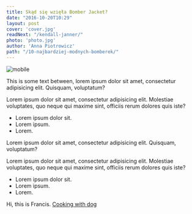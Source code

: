 ```yaml
---
title: Skąd się wzięła Bomber Jacket?
date: "2016-10-20T10:29"
layout: post
cover: 'cover.jpg'
readNext: "/kendall-janner/"
photo: 'photo.jpg'
author: 'Anna Piotrowicz'
path: "/10-najbardziej-modnych-bomberek/"
---
```


![mobile](mobile.png)

<div react-component-name="SimpleComponent"></div>

This is some text between, lorem ipsum dolor sit amet, consectetur adipisicing elit. Quisquam, voluptatum?

<div react-component-name="PropsComponent" name="Dog"></div>

<div react-component-name="ChildrenComponent">

Lorem ipsum dolor sit amet, consectetur adipisicing elit. Molestiae voluptates, quo neque qui maxime sint, officiis rerum dolores quis iste?

* Lorem ipsum dolor sit.
* Lorem ipsum.
* Lorem.
  
</div>

<div react-component-name="NestedChildrenComponent">

Lorem ipsum dolor sit amet, consectetur adipisicing elit. Quisquam, voluptatum?

<div react-prop-name="text">

Lorem ipsum dolor sit amet, consectetur adipisicing elit. Molestiae voluptates, quo neque qui maxime sint, officiis rerum dolores quis iste?

* Lorem ipsum dolor sit.
* Lorem ipsum.
* Lorem.

</div>

<div react-prop-name="caption">

Hi, this is Francis.
[Cooking with dog](https://www.youtube.com/user/cookingwithdog)

</div>
  
</div>

